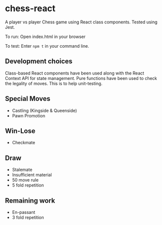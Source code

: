 # chess-react 

A player vs player Chess game using React class components.
Tested using Jest.

To run: Open index.html in your browser

To test: Enter `npm t` in your command line.

## Development choices

Class-based React components have been used along with the React Context API
for state management. Pure functions have been used to check the legality of moves.
This is to help unit-testing.

## Special Moves

- Castling (Kingside & Queenside)
- Pawn Promotion

## Win-Lose

- Checkmate

## Draw 

- Stalemate
- Insufficient material
- 50 move rule
- 5 fold repetition

## Remaining work

- En-passant
- 3 fold repetition
